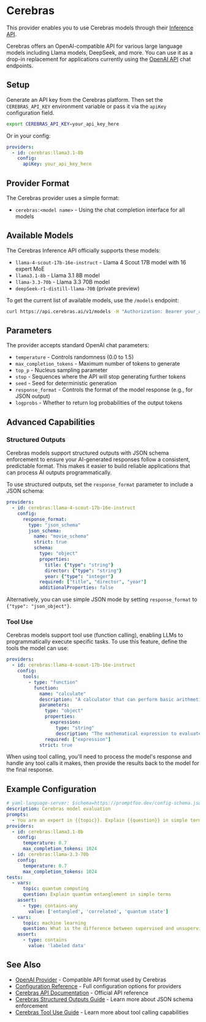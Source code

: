 # Cerebras

This provider enables you to use Cerebras models through their [Inference API](https://docs.cerebras.ai).

Cerebras offers an OpenAI-compatible API for various large language models including Llama models, DeepSeek, and more. You can use it as a drop-in replacement for applications currently using the [OpenAI API](/docs/providers/openai/) chat endpoints.

## Setup

Generate an API key from the Cerebras platform. Then set the `CEREBRAS_API_KEY` environment variable or pass it via the `apiKey` configuration field.

```bash
export CEREBRAS_API_KEY=your_api_key_here
```

Or in your config:

```yaml
providers:
  - id: cerebras:llama3.1-8b
    config:
      apiKey: your_api_key_here
```

## Provider Format

The Cerebras provider uses a simple format:

- `cerebras:<model name>` - Using the chat completion interface for all models

## Available Models

The Cerebras Inference API officially supports these models:

- `llama-4-scout-17b-16e-instruct` - Llama 4 Scout 17B model with 16 expert MoE
- `llama3.1-8b` - Llama 3.1 8B model
- `llama-3.3-70b` - Llama 3.3 70B model
- `deepSeek-r1-distill-llama-70B` (private preview)

To get the current list of available models, use the `/models` endpoint:

```bash
curl https://api.cerebras.ai/v1/models -H "Authorization: Bearer your_api_key_here"
```

## Parameters

The provider accepts standard OpenAI chat parameters:

- `temperature` - Controls randomness (0.0 to 1.5)
- `max_completion_tokens` - Maximum number of tokens to generate
- `top_p` - Nucleus sampling parameter
- `stop` - Sequences where the API will stop generating further tokens
- `seed` - Seed for deterministic generation
- `response_format` - Controls the format of the model response (e.g., for JSON output)
- `logprobs` - Whether to return log probabilities of the output tokens

## Advanced Capabilities

### Structured Outputs

Cerebras models support structured outputs with JSON schema enforcement to ensure your AI-generated responses follow a consistent, predictable format. This makes it easier to build reliable applications that can process AI outputs programmatically.

To use structured outputs, set the `response_format` parameter to include a JSON schema:

```yaml
providers:
  - id: cerebras:llama-4-scout-17b-16e-instruct
    config:
      response_format:
        type: "json_schema"
        json_schema:
          name: "movie_schema"
          strict: true
          schema:
            type: "object"
            properties:
              title: {"type": "string"}
              director: {"type": "string"}
              year: {"type": "integer"}
            required: ["title", "director", "year"]
            additionalProperties: false
```

Alternatively, you can use simple JSON mode by setting `response_format` to `{"type": "json_object"}`.

### Tool Use

Cerebras models support tool use (function calling), enabling LLMs to programmatically execute specific tasks. To use this feature, define the tools the model can use:

```yaml
providers:
  - id: cerebras:llama-4-scout-17b-16e-instruct
    config:
      tools:
        - type: "function"
          function:
            name: "calculate"
            description: "A calculator that can perform basic arithmetic operations"
            parameters:
              type: "object"
              properties:
                expression:
                  type: "string"
                  description: "The mathematical expression to evaluate"
              required: ["expression"]
            strict: true
```

When using tool calling, you'll need to process the model's response and handle any tool calls it makes, then provide the results back to the model for the final response.

## Example Configuration

```yaml
# yaml-language-server: $schema=https://promptfoo.dev/config-schema.json
description: Cerebras model evaluation
prompts:
  - You are an expert in {{topic}}. Explain {{question}} in simple terms.
providers:
  - id: cerebras:llama3.1-8b
    config:
      temperature: 0.7
      max_completion_tokens: 1024
  - id: cerebras:llama-3.3-70b
    config:
      temperature: 0.7
      max_completion_tokens: 1024
tests:
  - vars:
      topic: quantum computing
      question: Explain quantum entanglement in simple terms
    assert:
      - type: contains-any
        value: ['entangled', 'correlated', 'quantum state']
  - vars:
      topic: machine learning
      question: What is the difference between supervised and unsupervised learning?
    assert:
      - type: contains
        value: 'labeled data'
```

## See Also

- [OpenAI Provider](/docs/providers/openai) - Compatible API format used by Cerebras
- [Configuration Reference](/docs/configuration/reference.md) - Full configuration options for providers
- [Cerebras API Documentation](https://docs.cerebras.ai) - Official API reference
- [Cerebras Structured Outputs Guide](https://docs.cerebras.ai/capabilities/structured-outputs/) - Learn more about JSON schema enforcement
- [Cerebras Tool Use Guide](https://docs.cerebras.ai/capabilities/tool-use/) - Learn more about tool calling capabilities 